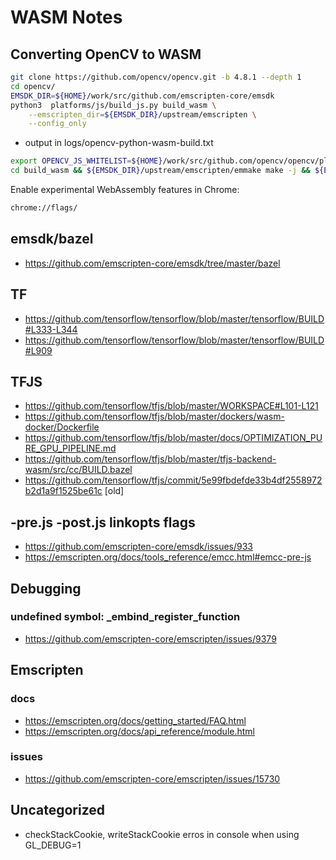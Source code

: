 # WASM Notes



## Converting OpenCV to WASM

```bash
git clone https://github.com/opencv/opencv.git -b 4.8.1 --depth 1
cd opencv/
EMSDK_DIR=${HOME}/work/src/github.com/emscripten-core/emsdk
python3  platforms/js/build_js.py build_wasm \
    --emscripten_dir=${EMSDK_DIR}/upstream/emscripten \
    --config_only
```
- output in logs/opencv-python-wasm-build.txt

```bash
export OPENCV_JS_WHITELIST=${HOME}/work/src/github.com/opencv/opencv/platforms/js/opencv_js.config.py
cd build_wasm && ${EMSDK_DIR}/upstream/emscripten/emmake make -j && ${EMSDK_DIR}/upstream/emscripten/emmake make install
```


Enable experimental WebAssembly features in Chrome:
```bash
chrome://flags/
```

## emsdk/bazel
- https://github.com/emscripten-core/emsdk/tree/master/bazel

## TF
- https://github.com/tensorflow/tensorflow/blob/master/tensorflow/BUILD#L333-L344
- https://github.com/tensorflow/tensorflow/blob/master/tensorflow/BUILD#L909


## TFJS
- https://github.com/tensorflow/tfjs/blob/master/WORKSPACE#L101-L121
- https://github.com/tensorflow/tfjs/blob/master/dockers/wasm-docker/Dockerfile
- https://github.com/tensorflow/tfjs/blob/master/docs/OPTIMIZATION_PURE_GPU_PIPELINE.md
- https://github.com/tensorflow/tfjs/blob/master/tfjs-backend-wasm/src/cc/BUILD.bazel
- https://github.com/tensorflow/tfjs/commit/5e99fbdefde33b4df2558972b2d1a9f1525be61c [old]


## -pre.js -post.js linkopts flags
- https://github.com/emscripten-core/emsdk/issues/933
- https://emscripten.org/docs/tools_reference/emcc.html#emcc-pre-js


## Debugging
### undefined symbol: _embind_register_function
- https://github.com/emscripten-core/emscripten/issues/9379


## Emscripten 
### docs
- https://emscripten.org/docs/getting_started/FAQ.html
- https://emscripten.org/docs/api_reference/module.html
### issues
- https://github.com/emscripten-core/emscripten/issues/15730


## Uncategorized
- checkStackCookie, writeStackCookie erros in console when using GL_DEBUG=1